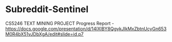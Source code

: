 # Subreddit-Sentinel
CS5246 TEXT MINING PROJECT
Progress Report - https://docs.google.com/presentation/d/14lXlBY8QgykJlkMxZbtnUcyGn653M0R4bX51vJDbXgA/edit#slide=id.p7
